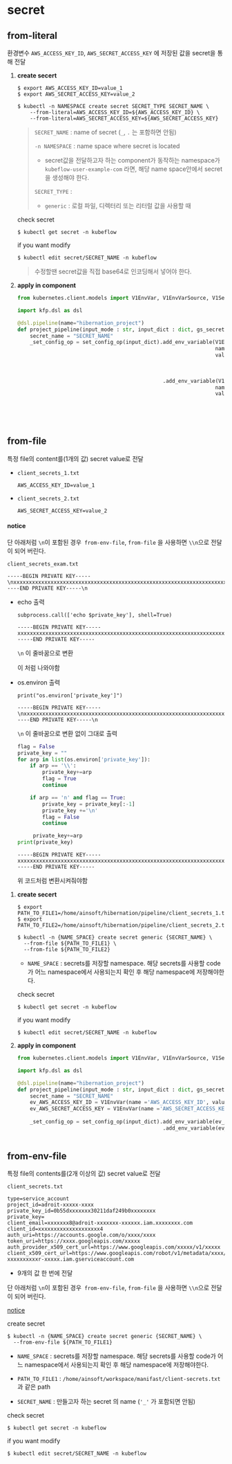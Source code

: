 # secret



## from-literal

환경변수 `AWS_ACCESS_KEY_ID`, `AWS_SECRET_ACCESS_KEY` 에 저장된 값을 secret을 통해 전달

1. **create secert**

   ```
   $ export AWS_ACCESS_KEY_ID=value_1
   $ export AWS_SECRET_ACCESS_KEY=value_2
   ```

   

   ```
   $ kubectl -n NAMESPACE create secret SECRET_TYPE SECRET_NAME \
       --from-literal=AWS_ACCESS_KEY_ID=${AWS_ACCESS_KEY_ID} \
       --from-literal=AWS_SECRET_ACCESS_KEY=${AWS_SECRET_ACCESS_KEY}
   ```

   > `SECRET_NAME` : name of secret (`_`, `.` 는 포함하면 안됨)
   >
   > `-n NAMESPACE` : name space where secret is located
   >
   > - secret값을 전달하고자 하는 component가 동작하는 namespace가 `kubeflow-user-example-com` 라면, 해당 name space안에서 secret을 생성해야 한다. 
   >
   > `SECRET_TYPE` : 
   >
   > - `generic`  : 로컬 파일, 디렉터리 또는 리터럴 값을 사용할 때

   

   check secret

   ```
   $ kubectl get secret -n kubeflow
   ```

   

   if you want modify

   ```
   $ kubectl edit secret/SECRET_NAME -n kubeflow
   ```

   >수정할땐 secret값을 직접 base64로 인코딩해서 넣어야 한다.
   >
   >

2. **apply in component**

   ```python
   from kubernetes.client.models import V1EnvVar, V1EnvVarSource, V1SecretKeySelector
   
   import kfp.dsl as dsl
   
   @dsl.pipeline(name="hibernation_project")
   def project_pipeline(input_mode : str, input_dict : dict, gs_secret : dict):
       secret_name = "SECRET_NAME"
       _set_config_op = set_config_op(input_dict).add_env_variable(V1EnvVar(
                                                                   name ='AWS_ACCESS_KEY_ID', 	# set_config_op component의 환경변수 AWS_ACCESS_KEY_ID 값을 넣는다
                                                                   value_from= V1EnvVarSource(
                                                                               secret_key_ref=V1SecretKeySelector(
                                                                                               name=secret_name, 	# secret의 name을 특정
                                                                                               key = 'AWS_ACCESS_KEY_ID')))) \	# 특정된 secret안의 key값 
                                                  .add_env_variable(V1EnvVar(
                                                                   name ='AWS_SECRET_ACCESS_KEY', 
                                                                   value_from= V1EnvVarSource(
                                                                               secret_key_ref=V1SecretKeySelector(
                                                                                               name=secret_name, 
                                                                                               key = 'AWS_SECRET_ACCESS_KEY'))))                             
                                                                               
   ```





## from-file

특정 file의 content를(1개의 값) secret value로 전달



- `client_secrets_1.txt`

  ```
  AWS_ACCESS_KEY_ID=value_1
  ```

  

- `client_secrets_2.txt`

  ```
  AWS_SECRET_ACCESS_KEY=value_2
  ```



#### notice

단 아래처럼 `\n`이 포함된 경우` from-env-file`, `from-file` 을 사용하면 `\\n`으로 전달이 되어 버린다. 

`client_secrets_exam.txt`

```
-----BEGIN PRIVATE KEY-----\nxxxxxxxxxxxxxxxxxxxxxxxxxxxxxxxxxxxxxxxxxxxxxxxxxxxxxxxxxxxxxxxxxxxxxxxxxxxxxxxxxxxxxxxxxxxxxxxxxxxxxxxxxxxxxxxxxxx\n-----END PRIVATE KEY-----\n
```

- echo 출력

  ```
  subprocess.call(['echo $private_key'], shell=True)
  ```

  ```
  -----BEGIN PRIVATE KEY-----
  xxxxxxxxxxxxxxxxxxxxxxxxxxxxxxxxxxxxxxxxxxxxxxxxxxxxxxxxxxxxxxxxxxxxxxxxxxxxxxxxxxxxxxxxxxxxxxxxxxxxxxxxxxxxxxxxxxx
  -----END PRIVATE KEY-----
  
  ```

  `\n` 이 줄바꿈으로 변환

  이 처럼 나와야함

- os.environ 출력

  ```
  print("os.environ['private_key']")
  ```

  ```
  -----BEGIN PRIVATE KEY-----\nxxxxxxxxxxxxxxxxxxxxxxxxxxxxxxxxxxxxxxxxxxxxxxxxxxxxxxxxxxxxxxxxxxxxxxxxxxxxxxxxxxxxxxxxxxxxxxxxxxxxxxxxxxxxxxxxxxx\n-----END PRIVATE KEY-----\n
  ```

  `\n` 이 줄바꿈으로 변환 없이 그대로 출력

  ```python
  flag = False
  private_key = ""
  for arp in list(os.environ['private_key']):
      if arp == '\\':
          private_key+=arp
          flag = True
          continue
  
      if arp == 'n' and flag == True:
          private_key = private_key[:-1]
          private_key +='\n'
          flag = False
          continue
  
       private_key+=arp
  print(private_key)
  ```

  ```
  -----BEGIN PRIVATE KEY-----
  xxxxxxxxxxxxxxxxxxxxxxxxxxxxxxxxxxxxxxxxxxxxxxxxxxxxxxxxxxxxxxxxxxxxxxxxxxxxxxxxxxxxxxxxxxxxxxxxxxxxxxxxxxxxxxxxxxx
  -----END PRIVATE KEY-----
  
  ```

  위 코드처럼 변환시켜줘야함





1. **create secert**

   ```
   $ export PATH_TO_FILE1=/home/ainsoft/hibernation/pipeline/client_secrets_1.txt
   $ export PATH_TO_FILE2=/home/ainsoft/hibernation/pipeline/client_secrets_2.txt
   ```

   

   ```
   $ kubectl -n {NAME_SPACE} create secret generic {SECRET_NAME} \
     --from-file ${PATH_TO_FILE1} \
     --from-file ${PATH_TO_FILE2}
   ```

   - `NAME_SPACE` : secrets를 저장할 namespace. 해당 secrets를 사용할 code가 어느 namespace에서 사용되는지 확인 후 해당 namespace에 저장해야한다.

     

   check secret

   ```
   $ kubectl get secret -n kubeflow
   ```

   

   if you want modify

   ```
   $ kubectl edit secret/SECRET_NAME -n kubeflow
   ```

2. **apply in component**

   ```python
   from kubernetes.client.models import V1EnvVar, V1EnvVarSource, V1SecretKeySelector
   
   import kfp.dsl as dsl
   
   @dsl.pipeline(name="hibernation_project")
   def project_pipeline(input_mode : str, input_dict : dict, gs_secret : dict):
       secret_name = "SECRET_NAME"
       ev_AWS_ACCESS_KEY_ID = V1EnvVar(name ='AWS_ACCESS_KEY_ID', value_from= V1EnvVarSource( secret_key_ref=V1SecretKeySelector( name=client_sc_name, key = 'AWS_ACCESS_KEY_ID')))
       ev_AWS_SECRET_ACCESS_KEY = V1EnvVar(name ='AWS_SECRET_ACCESS_KEY', value_from= V1EnvVarSource( secret_key_ref=V1SecretKeySelector( name=client_sc_name, key = 'AWS_SECRET_ACCESS_KEY')))
       
       _set_config_op = set_config_op(input_dict).add_env_variable(ev_AWS_ACCESS_KEY_ID) \	
                                                  .add_env_variable(ev_AWS_SECRET_ACCESS_KEY)                             
                                                                               
   ```



## from-env-file

특정 file의 contents를(2개 이상의 값) secret value로 전달

`client_secrets.txt`

```
type=service_account
project_id=adroit-xxxxx-xxxx
private_key_id=0b55dxxxxxxx30211daf249b0xxxxxxxx
private_key=
client_email=xxxxxxx8@adroit-xxxxxxx-xxxxxx.iam.xxxxxxxx.com
client_id=xxxxxxxxxxxxxxxxxxxx4
auth_uri=https://accounts.google.com/o/xxxx/xxxx
token_uri=https://xxxx.googleapis.com/xxxxx
auth_provider_x509_cert_url=https://www.googleapis.com/xxxxx/v1/xxxxx
client_x509_cert_url=https://www.googleapis.com/robot/v1/metadata/xxxx/xxxxxxxxx-xxxxxxxxxxr-xxxxx.iam.gserviceaccount.com
```

- 9개의 값 한 번에 전달



단 아래처럼 `\n`이 포함된 경우` from-env-file`, `from-file` 을 사용하면 `\\n`으로 전달이 되어 버린다. 

[notice](#notice)



create secret

```
$ kubectl -n {NAME_SPACE} create secret generic {SECRET_NAME} \
  --from-env-file ${PATH_TO_FILE1}
```

- `NAME_SPACE` : secrets를 저장할 namespace. 해당 secrets를 사용할 code가 어느 namespace에서 사용되는지 확인 후 해당 namespace에 저장해야한다.

- `PATH_TO_FILE1` : `/home/ainsoft/workspace/manifast/client-secrets.txt` 과 같은 path

- `SECRET_NAME` : 만들고자 하는 secret 의 name (`'_'` 가 포함되면 안됨)



check secret

```
$ kubectl get secret -n kubeflow
```



if you want modify

```
$ kubectl edit secret/SECRET_NAME -n kubeflow
```

